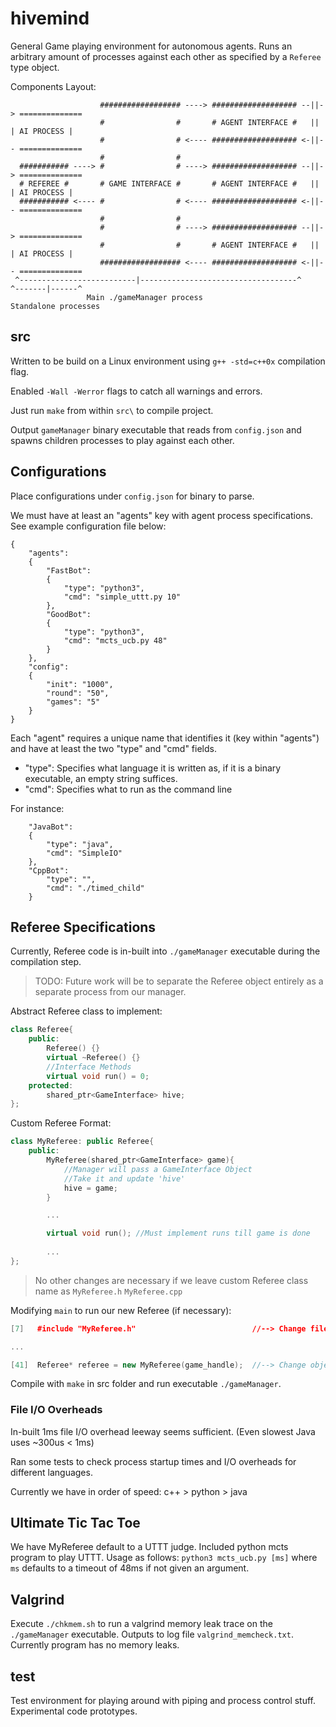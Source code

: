 # hivemind
General Game playing environment for autonomous agents. Runs an arbitrary amount of processes against each other as specified by a `Referee` type object.

Components Layout:

```
                    ################## ----> ################### --||-> ==============
                    #                #       # AGENT INTERFACE #   ||   | AI PROCESS |
                    #                # <---- ################### <-||-- ==============
                    #                #
  ########### ----> #                # ----> ################### --||-> ==============
  # REFEREE #       # GAME INTERFACE #       # AGENT INTERFACE #   ||   | AI PROCESS |
  ########### <---- #                # <---- ################### <-||-- ==============
                    #                #
                    #                # ----> ################### --||-> ==============
                    #                #       # AGENT INTERFACE #   ||   | AI PROCESS |
                    ################## <---- ################### <-||-- ==============
 ^--------------------------|-----------------------------------^      ^-------|------^
                 Main ./gameManager process                          Standalone processes
```

## src
Written to be build on a Linux environment using `g++ -std=c++0x` compilation flag.

Enabled `-Wall -Werror` flags to catch all warnings and errors.

Just run `make` from within `src\` to compile project.

Output `gameManager` binary executable that reads from `config.json` and spawns children processes to play against each other.

## Configurations
Place configurations under `config.json` for binary to parse.

We must have at least an "agents" key with agent process specifications. See example configuration file below:
```
{
    "agents":
    {
        "FastBot":
        {
            "type": "python3",
            "cmd": "simple_uttt.py 10"
        },
        "GoodBot":
        {
            "type": "python3",
            "cmd": "mcts_ucb.py 48"
        }
    },
    "config":
    {
        "init": "1000",
        "round": "50",
        "games": "5"
    }
}
```
Each "agent" requires a unique name that identifies it (key within "agents") and have at least the two "type" and "cmd" fields.

- "type": Specifies what language it is written as, if it is a binary executable, an empty string suffices.
- "cmd": Specifies what to run as the command line

For instance:
```
    "JavaBot":
    {
        "type": "java",
        "cmd": "SimpleIO"
    },
    "CppBot":
        "type": "",
        "cmd": "./timed_child"
    }
```

## Referee Specifications
Currently, Referee code is in-built into `./gameManager` executable during the compilation step.

> TODO: Future work will be to separate the Referee object entirely as a separate process from our manager.

Abstract Referee class to implement:

```cpp
class Referee{
    public:
        Referee() {}
        virtual ~Referee() {}
        //Interface Methods
        virtual void run() = 0;
    protected:
        shared_ptr<GameInterface> hive;
};
```

Custom Referee Format:
```cpp
class MyReferee: public Referee{
    public:
        MyReferee(shared_ptr<GameInterface> game){
            //Manager will pass a GameInterface Object
            //Take it and update 'hive'
            hive = game;
        }

        ...

        virtual void run(); //Must implement runs till game is done
        
        ...
};
```

> No other changes are necessary if we leave custom Referee class name as `MyReferee.h` `MyReferee.cpp`

Modifying `main` to run our new Referee (if necessary):
```cpp
[7]   #include "MyReferee.h"                          //--> Change file name accordingly

...

[41]  Referee* referee = new MyReferee(game_handle);  //--> Change object name accordingly
```

Compile with `make` in src folder and run executable `./gameManager`.

### File I/O Overheads
In-built 1ms file I/O overhead leeway seems sufficient. (Even slowest Java uses ~300us < 1ms)

Ran some tests to check process startup times and I/O overheads for different languages.

Currently we have in order of speed: c++ > python > java

## Ultimate Tic Tac Toe
We have MyReferee default to a UTTT judge. Included python mcts program to play UTTT. Usage as follows: `python3 mcts_ucb.py [ms]` where `ms` defaults to a timeout of 48ms if not given an argument.

## Valgrind
Execute `./chkmem.sh` to run a valgrind memory leak trace on the `./gameManager` executable. Outputs to log file `valgrind_memcheck.txt`. Currently program has no memory leaks.

## test
Test environment for playing around with piping and process control stuff. Experimental code prototypes.
